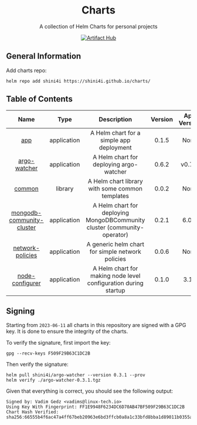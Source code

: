 <div align="center">

# Charts
A collection of Helm Charts for personal projects

[![Artifact Hub](https://img.shields.io/endpoint?url=https://artifacthub.io/badge/repository/shini4i)](https://artifacthub.io/packages/search?repo=shini4i)

</div>

## General Information
Add charts repo:
```
helm repo add shini4i https://shini4i.github.io/charts/
```

## Table of Contents
<!-- table_start -->
|                                                 Name                                                |     Type    |                               Description                                | Version | App Version |
|:---------------------------------------------------------------------------------------------------:|:-----------:|:------------------------------------------------------------------------:|:-------:|:-----------:|
|                       [app](https://artifacthub.io/packages/helm/shini4i/app)                       | application |                 A Helm chart for a simple app deployment                 |  0.1.5  |     None    |
|              [argo-watcher](https://artifacthub.io/packages/helm/shini4i/argo-watcher)              | application |                 A Helm chart for deploying argo-watcher                  |  0.6.2  |    v0.7.0   |
|                    [common](https://artifacthub.io/packages/helm/shini4i/common)                    |   library   |             A Helm chart library with some common templates              |  0.0.2  |     None    |
| [mongodb-community-cluster](https://artifacthub.io/packages/helm/shini4i/mongodb-community-cluster) | application | A Helm chart for deploying MongoDBCommunity cluster (community-operator) |  0.2.1  |    6.0.2    |
|          [network-policies](https://artifacthub.io/packages/helm/shini4i/network-policies)          | application |             A generic helm chart for simple network policies             |  0.0.6  |     None    |
|           [node-configurer](https://artifacthub.io/packages/helm/shini4i/node-configurer)           | application |     A Helm chart for making node level configuration during startup      |  0.1.0  |     3.18    |
<!-- table_end -->

## Signing
Starting from `2023-06-11` all charts in this repository are signed with a GPG key. It is done to ensure the integrity of the charts.

To verify the signature, first import the key:
```
gpg --recv-keys F509F29B63C1DC2B
```

Then verify the signature:
```
helm pull shini4i/argo-watcher --version 0.3.1 --prov
helm verify ./argo-watcher-0.3.1.tgz
```

Given that everything is correct, you should see the following output:
```
Signed by: Vadim Gedz <vadims@linux-tech.io>
Using Key With Fingerprint: FF1E9948F6234DC6D70AB47BF509F29B63C1DC2B
Chart Hash Verified: sha256:66555b4f6ac47a4ff67beb20963e6bd3ffcb0a8a1c33bfd8bba1d89011b0355a
```
